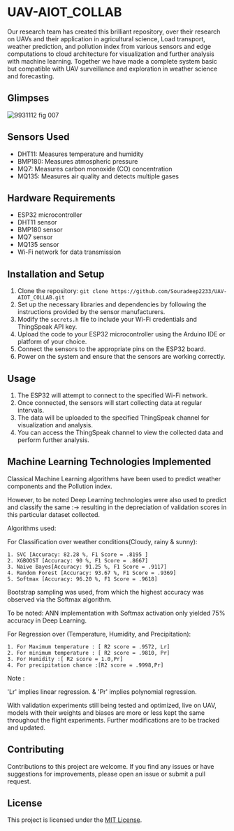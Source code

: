 # UAV-AIOT_COLLAB

Our research team has created this brilliant repository, over their research on UAVs and their application in agricultural science, Load transport, weather prediction, and pollution index  from various sensors and edge computations to cloud architecture for visualization and further analysis with machine learning. Together we have made a complete system basic but compatible with UAV surveillance and exploration  in weather science and forecasting.
## Glimpses

![9931112 fig 007](https://github.com/Souradeep2233/UAV-AIOT_COLLAB/assets/94059815/39795825-9793-4aa6-bd09-edef0153b666)

## Sensors Used

- DHT11: Measures temperature and humidity
- BMP180: Measures atmospheric pressure
- MQ7: Measures carbon monoxide (CO) concentration
- MQ135: Measures air quality and detects multiple gases

## Hardware Requirements

- ESP32 microcontroller
- DHT11 sensor
- BMP180 sensor
- MQ7 sensor
- MQ135 sensor
- Wi-Fi network for data transmission

## Installation and Setup

1. Clone the repository: `git clone https://github.com/Souradeep2233/UAV-AIOT_COLLAB.git`
2. Set up the necessary libraries and dependencies by following the instructions provided by the sensor manufacturers.
3. Modify the `secrets.h` file to include your Wi-Fi credentials and ThingSpeak API key.
4. Upload the code to your ESP32 microcontroller using the Arduino IDE or platform of your choice.
5. Connect the sensors to the appropriate pins on the ESP32 board.
6. Power on the system and ensure that the sensors are working correctly.

## Usage

1. The ESP32 will attempt to connect to the specified Wi-Fi network.
2. Once connected, the sensors will start collecting data at regular intervals.
3. The data will be uploaded to the specified ThingSpeak channel for visualization and analysis.
4. You can access the ThingSpeak channel to view the collected data and perform further analysis.


## Machine Learning Technologies Implemented 

Classical Machine Learning algorithms have been used to predict weather components and the Pollution index.

However, to be noted Deep Learning technologies were also used to predict and classify the same :-> resulting in the depreciation of validation scores in this particular dataset collected.


Algorithms used:

For Classification over weather conditions(Cloudy, rainy & sunny): 

    1. SVC [Accuracy: 82.28 %, F1 Score = .8195 ] 
    2. XGBOOST [Accuracy: 90 %, F1 Score = .8667] 
    3. Naive Bayes[Accuracy: 91.25 %, F1 Score = .9117] 
    4. Random Forest [Accuracy: 93.67 %, F1 Score = .9369] 
    5. Softmax [Accuracy: 96.20 %, F1 Score = .9618]
Bootstrap sampling was used, from which the highest accuracy was observed via the Softmax algorithm.

To be noted: ANN implementation with Softmax activation only yielded 75% accuracy in Deep Learning.

For Regression over (Temperature, Humidity, and Precipitation):
    
    1. For Maximum temperature : [ R2 score = .9572, Lr] 
    2. For minimum temperature : [ R2 score = .9810, Pr] 
    3. For Humidity :[ R2 score = 1.0,Pr] 
    4. For precipitation chance :[R2 score = .9998,Pr]

Note :

'Lr' implies linear regression. & 'Pr' implies polynomial regression.

With validation experiments still being tested and optimized, live on UAV, models with their weights and biases are more or less kept the same throughout the flight experiments. Further modifications are to be tracked and updated.

## Contributing

Contributions to this project are welcome. If you find any issues or have suggestions for improvements, please open an issue or submit a pull request.

## License

This project is licensed under the [MIT License](LICENSE).
